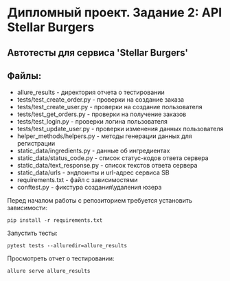 # Дипломный проект. Задание 2: API Stellar Burgers

## Автотесты для сервиса 'Stellar Burgers'

## Файлы:
- allure_results - директория отчета о тестировании
- tests/test_create_order.py - проверки на создание заказа
- tests/test_create_user.py - проверки на создание пользователя
- tests/test_get_orders.py - проверки на получение заказов
- tests/test_login.py - проверки логина пользователя
- tests/test_update_user.py - проверки изменения данных пользователя
- helper_methods/helpers.py - методы генерации данных для регистрации
- static_data/ingredients.py -  данные об ингредиентах
- static_data/status_code.py - список статус-кодов ответа сервера
- static_data/text_response.py - список текстов ответа сервера
- static_data/urls - эндпоинты и url-адрес сервиса SB
- requirements.txt - файл с зависимостями
- conftest.py - фикстура создания\удаления юзера

Перед началом работы с репозиторием требуется установить зависимости: 
```
pip install -r requirements.txt
```
Запустить тесты:
```
pytest tests --alluredir=allure_results
```
Просмотреть отчет о тестировании:
```
allure serve allure_results
```
